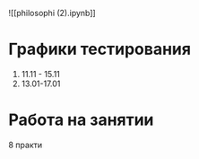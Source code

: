 ![[philosophi (2).ipynb]]
# Графики тестирования
1. 11.11 - 15.11
2. 13.01-17.01
# Работа на занятии
8 практи
